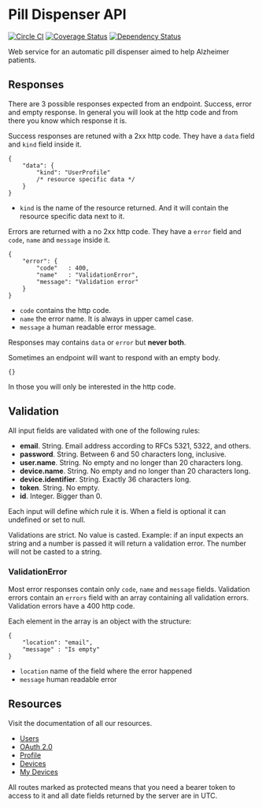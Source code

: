 # Pill Dispenser API

[![Circle CI](https://circleci.com/gh/gaastonsr/pill-dispenser.svg?style=shield)](https://circleci.com/gh/gaastonsr/pill-dispenser)
[![Coverage Status](https://img.shields.io/coveralls/gaastonsr/pill-dispenser.svg)](https://coveralls.io/r/gaastonsr/pill-dispenser)
[![Dependency Status](https://gemnasium.com/gaastonsr/pill-dispenser.svg)](https://gemnasium.com/gaastonsr/pill-dispenser)

Web service for an automatic pill dispenser aimed to help Alzheimer patients.

## Responses

There are 3 possible responses expected from an endpoint. Success, error and empty response. In general you will look at the http code and from there you know which response it is.

Success responses are retuned with a 2xx http code. They have a `data` field and `kind` field inside it.

```
{
    "data": {
        "kind": "UserProfile"
        /* resource specific data */
    }
}
```

- `kind` is the name of the resource returned. And it will contain the resource specific data next to it.

Errors are returned with a no 2xx http code. They have a `error` field and `code`, `name` and `message` inside it.

```
{
    "error": {
        "code"   : 400,
        "name"   : "ValidationError",
        "message": "Validation error"
    }
}
```

- `code` contains the http code.
- `name` the error name. It is always in upper camel case.
- `message` a human readable error message.

Responses may contains `data` or `error` but **never both**.

Sometimes an endpoint will want to respond with an empty body.

```
{}
```

In those you will only be interested in the http code.

## Validation

All input fields are validated with one of the following rules:

- **email**. String. Email address according to RFCs 5321, 5322, and others.
- **password**. String. Between 6 and 50 characters long, inclusive.
- **user.name**. String. No empty and no longer than 20 characters long.
- **device.name**. String. No empty and no longer than 20 characters long.
- **device.identifier**. String. Exactly 36 characters long.
- **token**. String. No empty.
- **id**. Integer. Bigger than 0.

Each input will define which rule it is. When a field is optional it can undefined or set to null.

Validations are strict. No value is casted. Example: if an input expects an string and a number is passed it will return a validation error. The number will not be casted to a string.

### ValidationError

Most error responses contain only `code`, `name` and `message` fields. Validation errors contain an `errors` field with an array containing all validation errors. Validation errors have a 400 http code.

Each element in the array is an object with the structure:

```
{
    "location": "email",
    "message" : "Is empty"
}
```

- `location` name of the field where the error happened
- `message` human readable error

## Resources

Visit the documentation of all our resources.

- [Users](docs/Users.md)
- [OAuth 2.0](docs/OAuth-2.0.md)
- [Profile](docs/Profile.md)
- [Devices](docs/Devices.md)
- [My Devices](docs/My-Devices.md)

All routes marked as protected means that you need a bearer token to access to it and all date fields returned by the server are in UTC.
